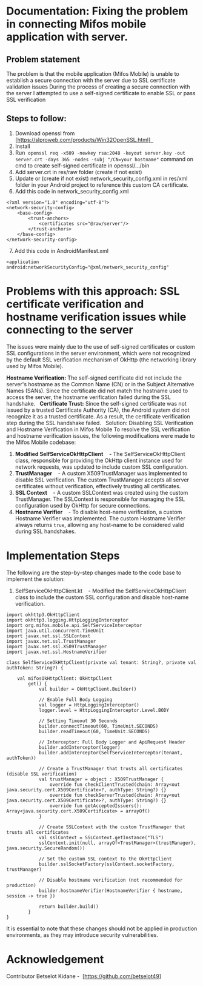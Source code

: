 # Documentation: Fixing the problem in connecting Mifos mobile application with server.

## Problem statement
The problem is that the mobile application (Mifos Mobile) is unable to establish a secure connection with the server due to SSL certificate validation issues
During the process of creating a secure connection with the server I attempted to use a self-signed certificate to enable SSL or pass SSL verification
## Steps to follow:
1. Download openssl from [https://slproweb.com/products/Win32OpenSSL.html]  
2. Install
3. Run  ```openssl req -x509 -newkey rsa:2048 -keyout server.key -out server.crt -days 365 -nodes -subj "/CN=your hostname"``` command on cmd to create self-signed certificate in openssl/…/bin
4. Add server.crt in res/raw folder (create if not exist)
5. Update or (create if not exist) network_security_config.xml in res/xml folder in your Android project to reference this custom CA certificate.
6. Add this code in network_security_config.xml
 
```
<?xml version="1.0" encoding="utf-8"?>
<network-security-config>
    <base-config>
        <trust-anchors>
            <certificates src="@raw/server"/>
        </trust-anchors>
    </base-config>
</network-security-config>
```
 
7. Add this code in AndroidManifest.xml

```
<application android:networkSecurityConfig="@xml/network_security_config"
```

# Problems with this approach: SSL certificate verification and hostname verification issues while connecting to the server

The issues were mainly due to the use of self-signed certificates or custom SSL configurations in the server environment, which were not recognized by the default SSL verification mechanism of OkHttp (the networking library used by Mifos Mobile).

**Hostname Verification:** The self-signed certificate did not include the server's hostname as the Common Name (CN) or in the Subject Alternative Names (SANs). Since the certificate did not match the hostname used to access the server, the hostname verification failed during the SSL handshake.
 
**Certificate Trust:** Since the self-signed certificate was not issued by a trusted Certificate Authority (CA), the Android system did not recognize it as a trusted certificate. As a result, the certificate verification step during the SSL handshake failed.
 
Solution: Disabling SSL Verification and Hostname Verification in Mifos Mobile
To resolve the SSL verification and hostname verification issues, the following modifications were made to the Mifos Mobile codebase:
 
1. **Modified SelfServiceOkHttpClient**
   - The SelfServiceOkHttpClient class, responsible for providing the OkHttp client instance used for network requests, was updated to include custom SSL configuration.
 
2. **TrustManager**
   - A custom X509TrustManager was implemented to disable SSL verification. The custom TrustManager accepts all server certificates without verification, effectively trusting all certificates.
 
3. **SSL Context**
   - A custom SSLContext was created using the custom TrustManager. The SSLContext is responsible for managing the SSL configuration used by OkHttp for secure connections.
 
4. **Hostname Verifier**
   - To disable host-name verification, a custom  Hostname Verifier was implemented. The custom Hostname Verifier always returns `true`, allowing any host-name to be considered valid during SSL handshakes.
 
# Implementation Steps
The following are the step-by-step changes made to the code base to implement the solution:
 
1. SelfServiceOkHttpClient.kt
   - Modified the SelfServiceOkHttpClient class to include the custom SSL configuration and disable host-name verification.

```
import okhttp3.OkHttpClient
import okhttp3.logging.HttpLoggingInterceptor
import org.mifos.mobile.api.SelfServiceInterceptor
import java.util.concurrent.TimeUnit
import javax.net.ssl.SSLContext
import javax.net.ssl.TrustManager
import javax.net.ssl.X509TrustManager
import javax.net.ssl.HostnameVerifier

class SelfServiceOkHttpClient(private val tenant: String?, private val authToken: String?) {

    val mifosOkHttpClient: OkHttpClient
        get() {
            val builder = OkHttpClient.Builder()

            // Enable Full Body Logging
            val logger = HttpLoggingInterceptor()
            logger.level = HttpLoggingInterceptor.Level.BODY

            // Setting Timeout 30 Seconds
            builder.connectTimeout(60, TimeUnit.SECONDS)
            builder.readTimeout(60, TimeUnit.SECONDS)

            // Interceptor: Full Body Logger and ApiRequest Header
            builder.addInterceptor(logger)
            builder.addInterceptor(SelfServiceInterceptor(tenant, authToken))

            // Create a TrustManager that trusts all certificates (disable SSL verification)
            val trustManager = object : X509TrustManager {
                override fun checkClientTrusted(chain: Array<out java.security.cert.X509Certificate>?, authType: String?) {}
                override fun checkServerTrusted(chain: Array<out java.security.cert.X509Certificate>?, authType: String?) {}
                override fun getAcceptedIssuers(): Array<java.security.cert.X509Certificate> = arrayOf()
            }

            // Create SSLContext with the custom TrustManager that trusts all certificates
            val sslContext = SSLContext.getInstance("TLS")
            sslContext.init(null, arrayOf<TrustManager>(trustManager), java.security.SecureRandom())

            // Set the custom SSL context to the OkHttpClient
            builder.sslSocketFactory(sslContext.socketFactory, trustManager)

            // Disable hostname verification (not recommended for production)
            builder.hostnameVerifier(HostnameVerifier { hostname, session -> true })

            return builder.build()
        }
}
```
It is essential to note that these changes should not be applied in production environments, as they may introduce security vulnerabilities.
 

# Acknowledgement
Contributor
Betselot Kidane -  [https://github.com/betselot49]
 

